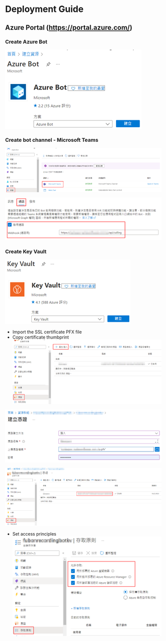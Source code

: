 # Deployment Guide

## Azure Portal (https://portal.azure.com/)
### Create Azure Bot
![DG1.png](images/DG1.png)

### Create bot channel - Microsoft Teams
![DG2.png](images/DG2.png)

![DG3.png](images/DG3.png)

### Create Key Vault
![DG4.png](images/DG4.png)

* Import the SSL certificate PFX file
* Copy certificate thumbprint
![DG5.png](images/DG5.png)

![DG6.png](images/DG6.png)

![DG7.png](images/DG7.png)

* Set access principles
![DG8.png](images/DG8.png)

